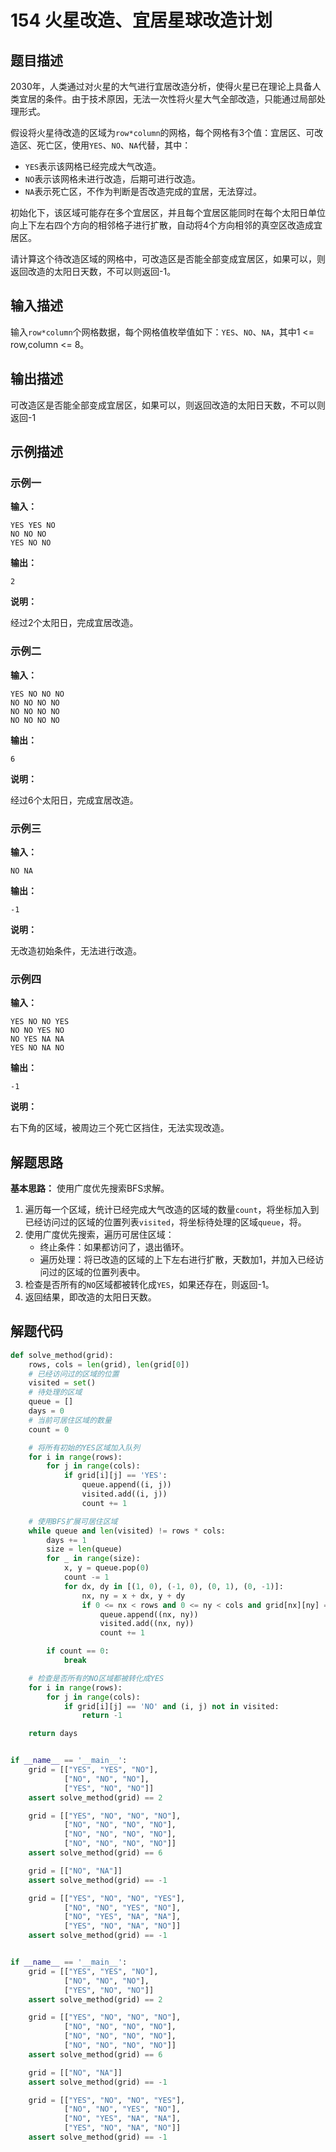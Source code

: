 # 154 火星改造、宜居星球改造计划

## 题目描述

2030年，人类通过对火星的大气进行宜居改造分析，使得火星已在理论上具备人类宜居的条件。由于技术原因，无法一次性将火星大气全部改造，只能通过局部处理形式。

假设将火星待改造的区域为`row*column`的网格，每个网格有3个值：宜居区、可改造区、死亡区，使用`YES`、`NO`、`NA`代替，其中：
- `YES`表示该网格已经完成大气改造。 
- `NO`表示该网格未进行改造，后期可进行改造。
- `NA`表示死亡区，不作为判断是否改造完成的宜居，无法穿过。

初始化下，该区域可能存在多个宜居区，并且每个宜居区能同时在每个太阳日单位向上下左右四个方向的相邻格子进行扩散，自动将4个方向相邻的真空区改造成宜居区。

请计算这个待改造区域的网格中，可改造区是否能全部变成宜居区，如果可以，则返回改造的太阳日天数，不可以则返回-1。

## 输入描述

输入`row*column`个网格数据，每个网格值枚举值如下：`YES`、`NO`、`NA`，其中1 <= row,column <= 8。

## 输出描述

可改造区是否能全部变成宜居区，如果可以，则返回改造的太阳日天数，不可以则返回-1

## 示例描述

### 示例一

**输入：**

```text
YES YES NO
NO NO NO
YES NO NO 
```

**输出：**

```text
2
```

**说明：**

经过2个太阳日，完成宜居改造。

### 示例二

**输入：**

```text
YES NO NO NO
NO NO NO NO
NO NO NO NO
NO NO NO NO
```

**输出：**

```text
6
```

**说明：**

经过6个太阳日，完成宜居改造。

### 示例三

**输入：**

```text
NO NA
```

**输出：**

```text
-1
```

**说明：**

无改造初始条件，无法进行改造。

### 示例四

**输入：**

```text
YES NO NO YES
NO NO YES NO
NO YES NA NA
YES NO NA NO
```

**输出：**

```text
-1
```

**说明：**

右下角的区域，被周边三个死亡区挡住，无法实现改造。

## 解题思路

**基本思路：** 使用广度优先搜索BFS求解。

1. 遍历每一个区域，统计已经完成大气改造的区域的数量`count`，将坐标加入到已经访问过的区域的位置列表`visited`，将坐标待处理的区域`queue`，将。
2. 使用广度优先搜索，遍历可居住区域：
    - 终止条件：如果都访问了，退出循环。
    - 遍历处理：将已改造的区域的上下左右进行扩散，天数加1，并加入已经访问过的区域的位置列表中。
3. 检查是否所有的`NO`区域都被转化成`YES`，如果还存在，则返回-1。
4. 返回结果，即改造的太阳日天数。
   
## 解题代码

```python
def solve_method(grid):
    rows, cols = len(grid), len(grid[0])
    # 已经访问过的区域的位置
    visited = set()
    # 待处理的区域
    queue = []
    days = 0
    # 当前可居住区域的数量
    count = 0

    # 将所有初始的YES区域加入队列
    for i in range(rows):
        for j in range(cols):
            if grid[i][j] == 'YES':
                queue.append((i, j))
                visited.add((i, j))
                count += 1

    # 使用BFS扩展可居住区域
    while queue and len(visited) != rows * cols:
        days += 1
        size = len(queue)
        for _ in range(size):
            x, y = queue.pop(0)
            count -= 1
            for dx, dy in [(1, 0), (-1, 0), (0, 1), (0, -1)]:
                nx, ny = x + dx, y + dy
                if 0 <= nx < rows and 0 <= ny < cols and grid[nx][ny] == 'NO' and (nx, ny) not in visited:
                    queue.append((nx, ny))
                    visited.add((nx, ny))
                    count += 1

        if count == 0:
            break

    # 检查是否所有的NO区域都被转化成YES
    for i in range(rows):
        for j in range(cols):
            if grid[i][j] == 'NO' and (i, j) not in visited:
                return -1

    return days


if __name__ == '__main__':
    grid = [["YES", "YES", "NO"],
            ["NO", "NO", "NO"],
            ["YES", "NO", "NO"]]
    assert solve_method(grid) == 2

    grid = [["YES", "NO", "NO", "NO"],
            ["NO", "NO", "NO", "NO"],
            ["NO", "NO", "NO", "NO"],
            ["NO", "NO", "NO", "NO"]]
    assert solve_method(grid) == 6

    grid = [["NO", "NA"]]
    assert solve_method(grid) == -1

    grid = [["YES", "NO", "NO", "YES"],
            ["NO", "NO", "YES", "NO"],
            ["NO", "YES", "NA", "NA"],
            ["YES", "NO", "NA", "NO"]]
    assert solve_method(grid) == -1


if __name__ == '__main__':
    grid = [["YES", "YES", "NO"],
            ["NO", "NO", "NO"],
            ["YES", "NO", "NO"]]
    assert solve_method(grid) == 2

    grid = [["YES", "NO", "NO", "NO"],
            ["NO", "NO", "NO", "NO"],
            ["NO", "NO", "NO", "NO"],
            ["NO", "NO", "NO", "NO"]]
    assert solve_method(grid) == 6

    grid = [["NO", "NA"]]
    assert solve_method(grid) == -1

    grid = [["YES", "NO", "NO", "YES"],
            ["NO", "NO", "YES", "NO"],
            ["NO", "YES", "NA", "NA"],
            ["YES", "NO", "NA", "NO"]]
    assert solve_method(grid) == -1
```

